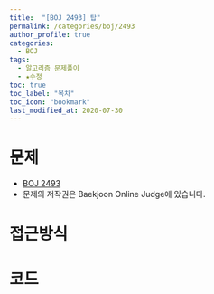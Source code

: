 ```yaml
---
title:  "[BOJ 2493] 탑"
permalink: /categories/boj/2493
author_profile: true
categories:
  - BOJ
tags:
  - 알고리즘 문제풀이
  - ★수정
toc: true
toc_label: "목차"
toc_icon: "bookmark"
last_modified_at: 2020-07-30
---
```

# 문제
* [BOJ 2493]()
* 문제의 저작권은 Baekjoon Online Judge에 있습니다.  

# 접근방식 


# 코드
```java

```